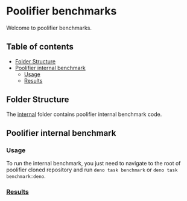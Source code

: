 # Poolifier benchmarks

Welcome to poolifier benchmarks.

## Table of contents

- [Folder Structure](#folder-structure)
- [Poolifier internal benchmark](#poolifier-internal-benchmark)
  - [Usage](#usage)
  - [Results](#results)

## Folder Structure

The [internal](./internal) folder contains poolifier internal benchmark code.

<!-- ## Poolifier benchmark versus other worker pools

See the dedicated repository
[README.md](https://github.com/poolifier/benchmark#readme). -->

## Poolifier internal benchmark

### Usage

To run the internal benchmark, you just need to navigate to the root of
poolifier cloned repository and run `deno task benchmark` or
`deno task benchmark:deno`.

### [Results](https://bencher.dev/perf/poolifier-web-worker)
